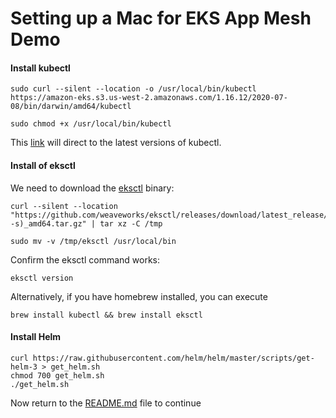 # Setting up a Mac for EKS App Mesh Demo 

#### Install kubectl
```
sudo curl --silent --location -o /usr/local/bin/kubectl https://amazon-eks.s3.us-west-2.amazonaws.com/1.16.12/2020-07-08/bin/darwin/amd64/kubectl

sudo chmod +x /usr/local/bin/kubectl
```
This [link](https://docs.aws.amazon.com/eks/latest/userguide/install-kubectl.html) will direct to the latest versions of kubectl.

#### Install of eksctl 

We need to download the [eksctl](https://eksctl.io/) binary:
```
curl --silent --location "https://github.com/weaveworks/eksctl/releases/download/latest_release/eksctl_$(uname -s)_amd64.tar.gz" | tar xz -C /tmp

sudo mv -v /tmp/eksctl /usr/local/bin

```

Confirm the eksctl command works:
```
eksctl version
```

Alternatively, if you have homebrew installed, you can execute 

```
brew install kubectl && brew install eksctl 
```

#### Install Helm
```
curl https://raw.githubusercontent.com/helm/helm/master/scripts/get-helm-3 > get_helm.sh
chmod 700 get_helm.sh
./get_helm.sh
```
Now return to the [README.md](README.md) file to continue 
